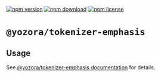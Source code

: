 [![npm version](https://img.shields.io/npm/v/@yozora/tokenizer-emphasis.svg)](https://www.npmjs.com/package/@yozora/tokenizer-emphasis)
[![npm download](https://img.shields.io/npm/dm/@yozora/tokenizer-emphasis.svg)](https://www.npmjs.com/package/@yozora/tokenizer-emphasis)
[![npm license](https://img.shields.io/npm/l/@yozora/tokenizer-emphasis.svg)](https://www.npmjs.com/package/@yozora/tokenizer-emphasis)


# `@yozora/tokenizer-emphasis`


## Usage

  See [@yozora/tokenizer-emphasis documentation](https://yozora.guanghechen.com/docs/package/tokenizer-emphasis) for details.
